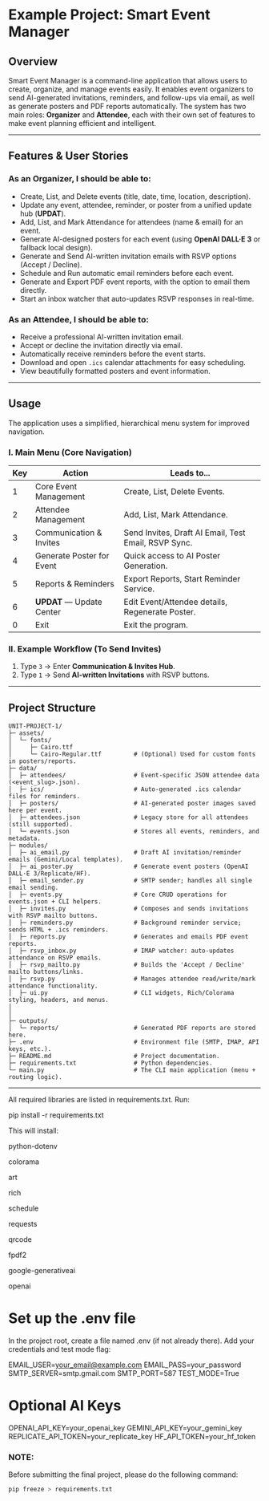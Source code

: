 # Example Project: Smart Event Manager

## Overview

Smart Event Manager is a command-line application that allows users to create, organize, and manage events easily. It enables event organizers to send AI-generated invitations, reminders, and follow-ups via email, as well as generate posters and PDF reports automatically. The system has two main roles: **Organizer** and **Attendee**, each with their own set of features to make event planning efficient and intelligent.

---

## Features & User Stories

### As an **Organizer**, I should be able to:

* Create, List, and Delete events (title, date, time, location, description).
* Update any event, attendee, reminder, or poster from a unified update hub (**UPDAT**).
* Add, List, and Mark Attendance for attendees (name & email) for an event.
* Generate AI-designed posters for each event (using **OpenAI DALL·E 3** or fallback local design).
* Generate and Send AI-written invitation emails with RSVP options (Accept / Decline).
* Schedule and Run automatic email reminders before each event.
* Generate and Export PDF event reports, with the option to email them directly.
* Start an inbox watcher that auto-updates RSVP responses in real-time.

### As an **Attendee**, I should be able to:

* Receive a professional AI-written invitation email.
* Accept or decline the invitation directly via email.
* Automatically receive reminders before the event starts.
* Download and open `.ics` calendar attachments for easy scheduling.
* View beautifully formatted posters and event information.

---

## Usage

The application uses a simplified, hierarchical menu system for improved navigation.

### I. Main Menu (Core Navigation)

| Key | Action                    | Leads to...                                          |
| --- | ------------------------- | ---------------------------------------------------- |
| 1   | Core Event Management     | Create, List, Delete Events.                         |
| 2   | Attendee Management       | Add, List, Mark Attendance.                          |
| 3   | Communication & Invites   | Send Invites, Draft AI Email, Test Email, RSVP Sync. |
| 4   | Generate Poster for Event | Quick access to AI Poster Generation.                |
| 5   | Reports & Reminders       | Export Reports, Start Reminder Service.              |
| 6   | **UPDAT** — Update Center | Edit Event/Attendee details, Regenerate Poster.      |
| 0   | Exit                      | Exit the program.                                    |

### II. Example Workflow (To Send Invites)

1. Type `3` → Enter **Communication & Invites Hub**.
2. Type `1` → Send **AI-written Invitations** with RSVP buttons.

---

## Project Structure

```
UNIT-PROJECT-1/
├─ assets/
│  └─ fonts/
│     ├─ Cairo.ttf
│     └─ Cairo-Regular.ttf         # (Optional) Used for custom fonts in posters/reports.
├─ data/
│  ├─ attendees/                   # Event-specific JSON attendee data (<event_slug>.json).
│  ├─ ics/                         # Auto-generated .ics calendar files for reminders.
│  ├─ posters/                     # AI-generated poster images saved here per event.
│  ├─ attendees.json               # Legacy store for all attendees (still supported).
│  └─ events.json                  # Stores all events, reminders, and metadata.
├─ modules/
│  ├─ ai_email.py                  # Draft AI invitation/reminder emails (Gemini/Local templates).
│  ├─ ai_poster.py                 # Generate event posters (OpenAI DALL·E 3/Replicate/HF).
│  ├─ email_sender.py              # SMTP sender; handles all single email sending.
│  ├─ events.py                    # Core CRUD operations for events.json + CLI helpers.
│  ├─ invites.py                   # Composes and sends invitations with RSVP mailto buttons.
│  ├─ reminders.py                 # Background reminder service; sends HTML + .ics reminders.
│  ├─ reports.py                   # Generates and emails PDF event reports.
│  ├─ rsvp_inbox.py                # IMAP watcher: auto-updates attendance on RSVP emails.
│  ├─ rsvp_mailto.py               # Builds the 'Accept / Decline' mailto buttons/links.
│  ├─ rsvp.py                      # Manages attendee read/write/mark attendance functionality.
│  ├─ ui.py                        # CLI widgets, Rich/Colorama styling, headers, and menus.
│  
│  
├─ outputs/
│  └─ reports/                     # Generated PDF reports are stored here.
├─ .env                            # Environment file (SMTP, IMAP, API keys, etc.).
├─ README.md                       # Project documentation.
├─ requirements.txt                # Python dependencies.
└─ main.py                         # The CLI main application (menu + routing logic).
```

---
All required libraries are listed in requirements.txt.
Run:

pip install -r requirements.txt


This will install:

python-dotenv

colorama

art

rich

schedule

requests

qrcode

fpdf2

google-generativeai

openai


# Set up the .env file

In the project root, create a file named .env (if not already there).
Add your credentials and test mode flag:

EMAIL_USER=your_email@example.com
EMAIL_PASS=your_password
SMTP_SERVER=smtp.gmail.com
SMTP_PORT=587
TEST_MODE=True

# Optional AI Keys
OPENAI_API_KEY=your_openai_key
GEMINI_API_KEY=your_gemini_key
REPLICATE_API_TOKEN=your_replicate_key
HF_API_TOKEN=your_hf_token
### NOTE:
Before submitting the final project, please do the following command:  
```bash
pip freeze > requirements.txt
